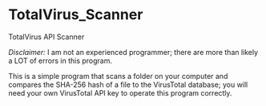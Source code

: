 # TotalVirus_Scanner
TotalVirus API Scanner

*Disclaimer:* I am not an experienced programmer; there are more than likely a LOT of errors in this program.

This is a simple program that scans a folder on your computer and compares the SHA-256 hash of a file to the VirusTotal database; you will need your own VirusTotal API key to operate this program correctly.
